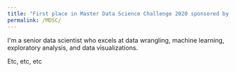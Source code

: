 ```yaml
---
title: "First place in Master Data Science Challenge 2020 sponsored by Amazon"
permalink: /MDSC/
---
```


I'm a senior data scientist who excels at data wrangling, machine learning, exploratory analysis, and data visualizations.

Etc, etc, etc
